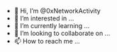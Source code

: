 - 👋 Hi, I’m @0xNetworkActivity
- 👀 I’m interested in ...
- 🌱 I’m currently learning ...
- 💞️ I’m looking to collaborate on ...
- 📫 How to reach me ...

<!---
0xNetworkActivity/0xNetworkActivity is a ✨ special ✨ repository because its `README.md` (this file) appears on your GitHub profile.
You can click the Preview link to take a look at your changes.
--->
